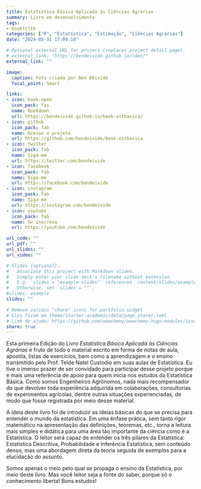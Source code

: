 ```yaml
---
title: Estatística Básica Aplicada às Ciências Agrárias
summary: Livro em desenvolvimento
tags:
- booktcltk
categories: ["R", "Estatística", "Estimação", "Ciências Agrárias"]
date: "2024-05-31 17:04:10"

# Optional external URL for project (replaces project detail page).
# external_link: "https://bendeivide.github.io/cdec/"
external_link: ""

image:
  caption: Foto criada por Ben Dêivide
  focal_point: Smart

links:
- icon: book-open
  icon_pack: fas
  name: Bookdown
  url: https://bendeivide.github.io/book-estbasica/
- icon: github
  icon_pack: fab
  name: Acesse o projeto
  url: https://github.com/bendeivide/book-estbasica
- icon: twitter
  icon_pack: fab
  name: Siga-me
  url: https://twitter.com/bendeivide
- icon: facebook
  icon_pack: fab
  name: Siga-me
  url: https://facebook.com/bendeivide
- icon: instagram
  icon_pack: fab
  name: Siga-me
  url: https://instagram.com/bendeivide
- icon: youtube
  icon_pack: fab
  name: Se inscreva
  url: https://youtube.com/bendeivide

url_code: ""
url_pdf: ""
url_slides: ""
url_video: ""

# Slides (optional).
#   Associate this project with Markdown slides.
#   Simply enter your slide deck's filename without extension.
#   E.g. `slides = "example-slides"` references `content/slides/example-slides.md`.
#   Otherwise, set `slides = ""`.
#slides: example
slides: ""

# Remove various "share" icons for portfolio widget
# Eles ficam em theme/starter-academic/data/page_sharer.toml
# Link de ajuda: https://github.com/wowchemy/wowchemy-hugo-modules/issues/1611
share: true
---
```


Esta primeira Edição do Livro *Estatística Básica Aplicada às Ciências Agrárias* é fruto de todo o material escrito em forma de notas de aula, apostila, listas de exercícios, bem como a aprendizagem e o ensino transmitido pelo Prof. Telde Natel Custodio em suas aulas de Estatística. Eu tive o imenso prazer de ser convidado para participar desse projeto porque é mais uma referência de apoio para quem inicia nos estudos da Estatística Básica. Como somos Engenheiros Agrônomos, nada mais recompensador do que devolver toda experiência adquirida em colaborações, consultorias de experimentos agrícolas, dentre outras situações experienciadas, de modo que fosse registrada por meio desse material.

A ideia deste livro foi de introduzir as ideias básicas do que se precisa para entender o mundo da estatística. Em uma ênfase prática, sem tanto rigor matemático na apresentação das definições, teoremas, etc., torna a leitura mais simples e didática para uma área tão importante da ciência como é a Estatística. O leitor será capaz de entender os três pilares da Estatística: Estatística Descritiva, Probabilidade e Inferência Estatística, sem conteúdo denso, mas uma abordagem direta da teoria seguida de exemplos para a elucidação do assunto.

Somos apenas o meio pelo qual se propaga o ensino da Estatística, por meio deste livro. Mas você leitor seja a fonte do saber, porque só o conhecimento liberta! Bons estudos!

